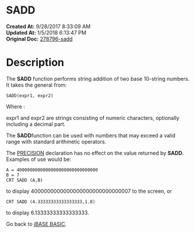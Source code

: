 # SADD

**Created At:** 9/28/2017 8:33:09 AM  
**Updated At:** 1/5/2018 6:13:47 PM  
**Original Doc:** [278796-sadd](https://docs.jbase.com/36868-jbase-basic/278796-sadd)  


# Description

The **SADD** function performs string addition of two base 10-string numbers. It takes the general from:

```
SADD(expr1, expr2)
```

Where :

expr1 and expr2 are strings consisting of numeric characters, optionally including a decimal part.

The **SADD**function can be used with numbers that may exceed a valid range with standard arithmetic operators.

The [PRECISION](./../precision) declaration has no effect on the value returned by **SADD**. Examples of use would be:

```
A = 4000000000000000000000000000000
B = 7
CRT SADD (A,B)
```

to display 4000000000000000000000000000007 to the screen, or

```
CRT SADD (4.33333333333333333,1.8)
```

to display 6.13333333333333333.



Go back to [jBASE BASIC](./../jbase-basic-programmers-reference-guide).
